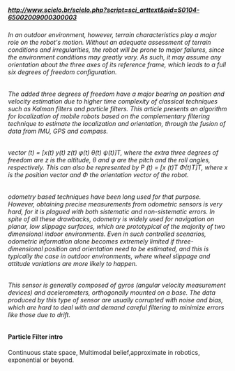 ##### http://www.scielo.br/scielo.php?script=sci_arttext&pid=S0104-65002009000300003
###### In an outdoor environment, however, terrain characteristics play a major role on the robot's motion. Without an adequate assessment of terrain conditions and irregularities, the robot will be prone to major failures, since the environment conditions may greatly vary. As such, it may assume any orientation about the three axes of its reference frame, which leads to a full six degrees of freedom configuration.
###### The added three degrees of freedom have a major bearing on position and velocity estimation due to higher time complexity of classical techniques such as Kalman filters and particle filters. This article presents an algorithm for localization of mobile robots based on the complementary filtering technique to estimate the localization and orientation, through the fusion of data from IMU, GPS and compass. 
###### vector (t) = [x(t) y(t) z(t) φ(t) θ(t) ψ(t)]T, where the extra three degrees of freedom are z is the altitude, θ and φ are the pitch and the roll angles, respectively. This can also be represented by P (t) = [x (t)T Φ(t)T]T, where x is the position vector and Φ the orientation vector of the robot.
###### odometry based techniques have been long used for that purpose. However, obtaining precise measurements from odometric sensors is very hard, for it is plagued with both sistematic and non-sistematic errors. In spite of all these drawbacks, odometry is widely used for navigation on planar, low slippage surfaces, which are prototypical of the majority of two dimensional indoor environments. Even in such controlled scenarios, odometric information alone becomes extremely limited if three-dimensional position and orientation need to be estimated, and this is typically the case in outdoor environments, where wheel slippage and attitude variations are more likely to happen.
######  This sensor is generally composed of gyros (angular velocity measurement devices) and acelerometers, orthogonally mounted on a base. The data produced by this type of sensor are usually corrupted with noise and bias, which are hard to deal with and demand careful filtering to minimize errors like those due to drift.

#### Particle Filter intro
Continuous state space, Multimodal belief,approximate in robotics, exponential or beyond.
